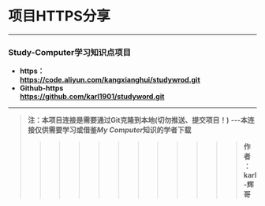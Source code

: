 # 项目HTTPS分享

---

### Study-Computer学习知识点项目
- **https：**  
**https://code.aliyun.com/kangxianghui/studywrod.git**  
- **Github-https**  
**https://github.com/karl1901/studyword.git**  

---

> **注：本项目连接是需要通过Git克隆到本地(切勿推送、提交项目！)**
> **---本连接仅供需要学习或借鉴*****My Computer*****知识的学者下载**
>>>>>>>>>>>> **作者：karl-辉哥**
